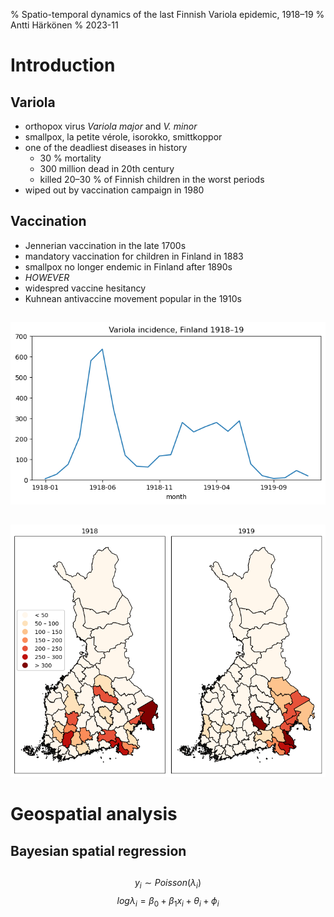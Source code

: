 % Spatio-temporal dynamics of the last Finnish Variola epidemic, 1918–19
% Antti Härkönen
% 2023-11

# Introduction

## Variola

- orthopox virus *Variola major* and *V. minor*
- smallpox, la petite vérole, isorokko, smittkoppor
- one of the deadliest diseases in history
  * 30 % mortality
  * 300 million dead in 20th century
  * killed 20–30 % of Finnish children in the worst periods
- wiped out by vaccination campaign in 1980

## Vaccination

- Jennerian vaccination in the late 1700s
- mandatory vaccination for children in Finland in 1883
- smallpox no longer endemic in Finland after 1890s
- *HOWEVER*
- widespred vaccine hesitancy
- Kuhnean antivaccine movement popular in the 1910s

##

![Variola cases by month in Finland](./img/waves.png)

##

![Incidence of Variola for every 100 000 inhabitants](./img/map.png)

# Geospatial analysis

## Bayesian spatial regression

##

$$ y_i \sim Poisson(\lambda_i) $$
$$ log \lambda_i = \beta_0 + \beta_1 x_i + \theta_i + \phi_i $$